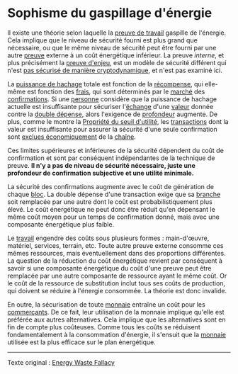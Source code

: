 Sophisme du gaspillage d'énergie
================================

Il existe une théorie selon laquelle la [preuve de travail](ch101-glossary.md#preuve-de-travail) gaspille de l'énergie. Cela implique que le niveau de sécurité fourni est plus grand que nécessaire, ou que le même niveau de sécurité peut être fourni par une autre [preuve](ch101-glossary.md#preuve) externe à un coût énergétique inférieur. La preuve *interne*, et plus précisément la [preuve d'enjeu](https://fr.wikipedia.org/wiki/Preuve_d%27enjeu), est un modèle de sécurité différent qui n'est [pas sécurisé de manière cryptodynamique](ch072-proof-of-stake-fallacy.md), et n'est pas examiné ici.

La [puissance de hachage](ch101-glossary.md#puissance-de-hachage) totale est fonction de la [récompense](ch101-glossary.md#récompense), qui elle-même est fonction des [frais](ch101-glossary.md#frais), qui sont déterminés par le [marché](ch101-glossary.md#marché) des [confirmations](ch101-glossary.md#confirmation). Si une [personne](ch101-glossary.md#personne) considère que la puissance de hachage actuelle est insuffisante pour sécuriser l'[échange](ch101-glossary.md#commerce) d'une [valeur](ch101-glossary.md#valeur) donnée contre la [double dépense](ch101-glossary.md#double-dépense), alors l'exigence de [profondeur](ch101-glossary.md#profondeur) augmente. De plus, comme le montre la [Propriété du seuil d'utilité](ch031-utility-threshold-property.md), les [transactions](ch101-glossary.md#transaction) dont la valeur est insuffisante pour assurer la sécurité d'une seule confirmation sont [exclues économiquement](ch101-glossary.md#prix) de la [chaîne](ch101-glossary.md#chaîne).

Ces limites supérieures et inférieures de la sécurité dépendent du coût de confirmation et sont par conséquent indépendantes de la technique de preuve. **Il n'y a pas de niveau de sécurité nécessaire, juste une profondeur de confirmation subjective et une utilité minimale.**

La sécurité des confirmations augmente avec le coût de génération de chaque [bloc](ch101-glossary.md#bloc). La double dépense d'une transaction exige que sa [branche](ch101-glossary.md#branche) soit remplacée par une autre dont le coût est probabilistiquement plus élevé. Le coût énergétique ne peut donc être réduit qu'en dépensant le même coût moyen pour un temps de confirmation donné, mais avec une composante énergétique plus faible.

Le [travail](ch101-glossary.md#travail) engendre des coûts sous plusieurs formes : main-d'œuvre, matériel, services, terrain, etc. Toute autre preuve externe consomme ces mêmes ressources, mais éventuellement dans des proportions différentes. La question de la réduction du coût énergétique revient par conséquent à savoir si une composante énergétique du coût d'une preuve peut être remplacée par une autre composante de ressource ayant le même coût. Or le coût de la ressource de substitution inclut tous ses coûts de production, qui doivent se réduire à l'énergie consommée. La théorie est donc invalide.

En outre, la sécurisation de toute [monnaie](ch101-glossary.md#monnaie) entraîne un coût pour les [commerçants](ch101-glossary.md#commerçant). De ce fait, leur utilisation de la monnaie implique qu'elle est préférée aux autres alternatives. Cela implique que les alternatives sont en fin de compte plus coûteuses. Comme tous les coûts se réduisent fondamentalement à la consommation d'énergie, il s'ensuit que la [monnaie](ch005-money-taxonomy.md) utilisée est la plus efficace sur le plan énergétique.

---

Texte original : [Energy Waste Fallacy](https://github.com/libbitcoin/libbitcoin-system/wiki/Energy-Waste-Fallacy)